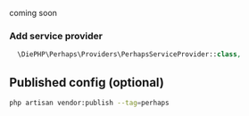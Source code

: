 coming soon


### Add service provider

```php
  \DiePHP\Perhaps\Providers\PerhapsServiceProvider::class,
```

## Published config (optional)

```bash
php artisan vendor:publish --tag=perhaps 
```

